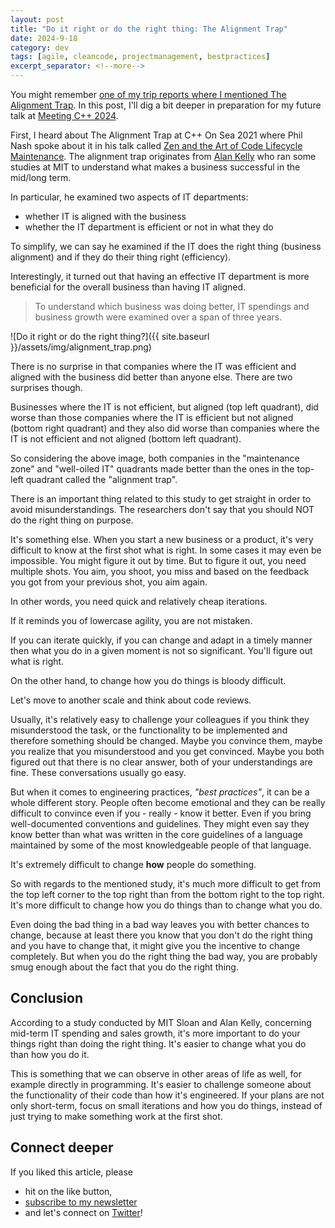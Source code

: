 ```yaml
---
layout: post
title: "Do it right or do the right thing: The Alignment Trap"
date: 2024-9-18
category: dev
tags: [agile, cleancode, projectmanagement, bestpractices]
excerpt_separator: <!--more-->
---
```

You might remember [one of my trip reports where I mentioned The Alignment Trap](https://www.sandordargo.com/blog/2021/11/17/trip-rerport-meetingcpp-2021). In this post, I'll dig a bit deeper in preparation for my future talk at [Meeting C++ 2024](https://meetingcpp.com/2024/).

First, I heard about The Alignment Trap at C++ On Sea 2021 where Phil Nash spoke about it in his talk called [Zen and the Art of Code Lifecycle Maintenance](https://www.youtube.com/watch?v=tjnFXS10jU0). The alignment trap originates from [Alan Kelly](https://x.com/allankellynet) who ran some studies at MIT to understand what makes a business successful in the mid/long term.

In particular, he examined two aspects of IT departments:
- whether IT is aligned with the business
- whether the IT department is efficient or not in what they do

To simplify, we can say he examined if the IT does the right thing (business alignment) and if they do their thing right (efficiency).

Interestingly, it turned out that having an effective IT department is more beneficial for the overall business than having IT aligned.

> To understand which business was doing better, IT spendings and business growth were examined over a span of three years.

![Do it right or do the right thing?]({{ site.baseurl }}/assets/img/alignment_trap.png)

There is no surprise in that companies where the IT was efficient and aligned with the business did better than anyone else. There are two surprises though.

Businesses where the IT is not efficient, but aligned (top left quadrant), did worse than those companies where the IT is efficient but not aligned (bottom right quadrant) and they also did worse than companies where the IT is not efficient and not aligned (bottom left quadrant).

So considering the above image, both companies in the "maintenance zone" and "well-oiled IT" quadrants made better than the ones in the top-left quadrant called the "alignment trap".

There is an important thing related to this study to get straight in order to avoid misunderstandings. The researchers don't say that you should NOT do the right thing on purpose.

It's something else. When you start a new business or a product, it's very difficult to know at the first shot what is right. In some cases it may even be impossible. You might figure it out by time. But to figure it out, you need multiple shots. You aim, you shoot, you miss and based on the feedback you got from your previous shot, you aim again.

In other words, you need quick and relatively cheap iterations.

If it reminds you of lowercase agility, you are not mistaken.

If you can iterate quickly, if you can change and adapt in a timely manner then what you do in a given moment is not so significant. You'll figure out what is right.

On the other hand, to change how you do things is bloody difficult.

Let's move to another scale and think about code reviews.

Usually, it's relatively easy to challenge your colleagues if you think they misunderstood the task, or the functionality to be implemented and therefore something should be changed. Maybe you convince them, maybe you realize that you misunderstood and you get convinced. Maybe you both figured out that there is no clear answer, both of your understandings are fine. These conversations usually go easy.

But when it comes to engineering practices, *"best practices"*, it can be a whole different story. People often become emotional and they can be really difficult to convince even if you - really - know it better. Even if you bring well-documented conventions and guidelines. They might even say they know better than what was written in the core guidelines of a language maintained by some of the most knowledgeable people of that language.

It's extremely difficult to change **how** people do something.

So with regards to the mentioned study, it's much more difficult to get from the top left corner to the top right than from the bottom right to the top right. It's more difficult to change how you do things than to change what you do.

Even doing the bad thing in a bad way leaves you with better chances to change, because at least there you know that you don't do the right thing and you have to change that, it might give you the incentive to change completely. But when you do the right thing the bad way, you are probably smug enough about the fact that you do the right thing.

## Conclusion

According to a study conducted by MIT Sloan and Alan Kelly, concerning mid-term IT spending and sales growth, it's more important to do your things right than doing the right thing. It's easier to change what you do than how you do it.

This is something that we can observe in other areas of life as well, for example directly in programming. It's easier to challenge someone about the functionality of their code than how it's engineered. If your plans are not only short-term, focus on small iterations and how you do things, instead of just trying to make something work at the first shot.

## Connect deeper

If you liked this article, please 
- hit on the like button,  
- [subscribe to my newsletter](http://eepurl.com/gvcv1j) 
- and let's connect on [Twitter](https://twitter.com/SandorDargo)!